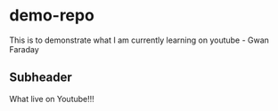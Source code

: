 # demo-repo
This is to demonstrate what I am currently learning on youtube - Gwan Faraday

## Subheader

What live on Youtube!!!